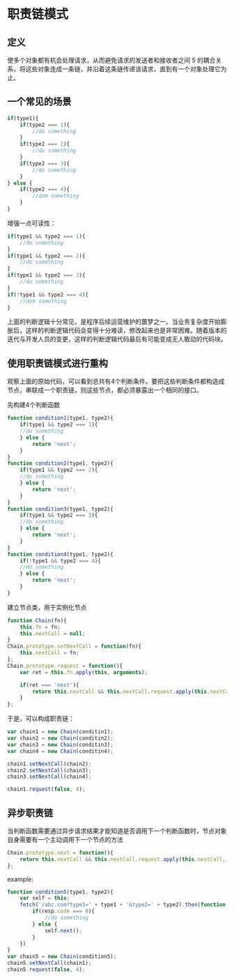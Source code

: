 # 职责链模式

## 定义

使多个对象都有机会处理请求，从而避免请求的发送者和接收者之间 5 的耦合关系，将这些对象连成一条链，并沿着这条链传递该请求，直到有一个对象处理它为止。

## 一个常见的场景

```javascript
if(type1){
    if(type2 === 1){
        //do something
    }
    if(type2 === 2){
        //do something
    }
    if(type2 === 3){
        //do something
    }
} else {
    if(type2 === 4){
        //dom something
    }
}
```

增强一点可读性：

```javascript
if(type1 && type2 === 1){
    //do something
}
if(type1 && type2 === 2){
    //do something
}
if(type1 && type2 === 3){
    //do something
}
if(!type1 && type2 === 4){
    //dom something
}
```

上面的判断逻辑十分常见，是程序后续运营维护的噩梦之一。当业务复杂度开始膨胀后，这样的判断逻辑代码会变得十分难读，修改起来也是非常困难。随着版本的迭代与开发人员的变更，这样的判断逻辑代码最后有可能变成无人敢动的代码块。

## 使用职责链模式进行重构

观察上面的原始代码，可以看到总共有4个判断条件。要把这些判断条件都构造成节点，串联成一个职责链，则这些节点，都必须暴露出一个相同的接口。

先构建4个判断函数

```javascript
function condition1(type1, type2){
    if(type1 && type2 === 1){
    //do something
    } else {
        return 'next';
    }
}
function condition2(type1, type2){
    if(type1 && type2 === 2){
    //do something
    } else {
        return 'next';
    }
}
function condition3(type1, type2){
    if(type1 && type2 === 3){
    //do something
    } else {
        return 'next';
    }
}
function condition4(type1, type2){
    if(!type1 && type2 === 4){
    //do something
    } else {
        return 'next';
    }
}
```

建立节点类，用于实例化节点

```javascript
function Chain(fn){
    this.fn = fn;
    this.nextCall = null;
}
Chain.prototype.setNextCall = function(fn){
    this.nextCall = fn;
};
Chain.prototype.request = function(){
    var ret = this.fn.apply(this, arguments);

    if(ret === 'next'){
        return this.nextCall && this.nextCall.request.apply(this.nextCall, arguments);
    }
};
```

于是，可以构成职责链：

```javascript
var chain1 = new Chain(conditin1);
var chain2 = new Chain(conditin2);
var chain3 = new Chain(conditin3);
var chain4 = new Chain(conditin4);

chain1.setNextCall(chain2);
chain2.setNextCall(chain3);
chain3.setNextCall(chain4);

chain1.request(false, 4);
```

## 异步职责链

当判断函数需要通过异步请求结果才能知道是否调用下一个判断函数时，节点对象自身需要有一个主动调用下一个节点的方法
```javascript
Chain.prototype.next = function(){
    return this.nextCall && this.nextCall.request.apply(this.nextCall, arguments);
};
```

example:
```javascript
function condition5(type1, type2){
    var self = this;
    fetch('/abc.com?type1=' + type1 + '&type2=' + type2).then(function(resp){
        if(resp.code === 0){
            //do something
        } else {
            self.next();
        }
    })
}
var chain5 = new Chain(condition5);
chain5.setNextCall(chain1);
chain5.request(false, 4);
```